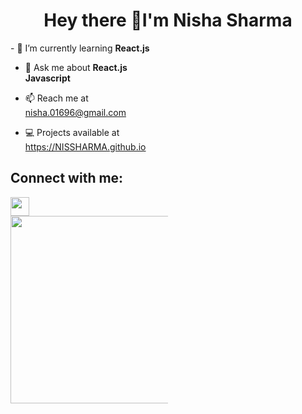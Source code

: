 <h1 align="center"> Hey there 👋I'm Nisha Sharma</h1>

 <div display="flex">
 <div style="width:50%;" >
- 🌱 I’m currently learning <b>React.js</b>
 
- 💬 Ask me about <b>React.js Javascript</b>

- 📫 Reach me at nisha.01696@gmail.com

- 💻  Projects available at https://NISSHARMA.github.io

 <h2>Connect with me:</h2>
 
 <a href="https://www.linkedin.com/in/nisha-sharma-651a3823a/">
 <img width="30px" src="https://raw.githubusercontent.com/rahuldkjain/github-profile-readme-generator/master/src/images/icons/Social/linked-in-alt.svg">
 </a>
 </div>
 <div style="width:50%;">
 <img width="300px" src="https://cdn.dribbble.com/users/4055494/screenshots/15215756/media/d2b66c4ca0192aa26d103448b3d1518b.gif">
  </div>
 </div>
 

<!--
**NISSHARMA/NISSHARMA** is a ✨ _special_ ✨ repository because its `README.md` (this file) appears on your GitHub profile.

Here are some ideas to get you started:

- 🔭 I’m currently working on ...
- 🌱 I’m currently learning ...
- 👯 I’m looking to collaborate on ...
- 🤔 I’m looking for help with ...
- 💬 Ask me about ...
- 📫 How to reach me: ...
- 😄 Pronouns: ...
- ⚡ Fun fact: ...
-->

